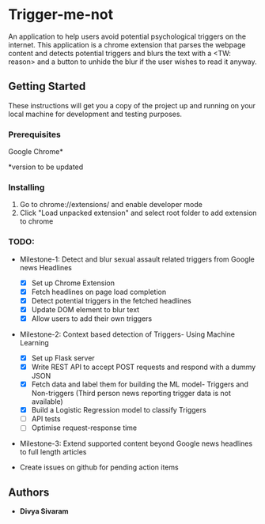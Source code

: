 # Trigger-me-not

An application to help users avoid potential psychological triggers on the internet. This application is a chrome extension that parses the webpage content and detects potential triggers and blurs the text with a <TW: reason> and a button to unhide the blur if the user wishes to read it anyway.

## Getting Started

These instructions will get you a copy of the project up and running on your local machine for development and testing purposes.

### Prerequisites

Google Chrome*

*version to be updated

### Installing

1. Go to chrome://extensions/ and enable developer mode
2. Click "Load unpacked extension" and select root folder to add extension to chrome

### TODO:
* Milestone-1: Detect and blur sexual assault related triggers from Google news Headlines
    - [x]  Set up Chrome Extension
    - [x] Fetch headlines on page load completion
    - [x] Detect potential triggers in the fetched headlines
    - [x] Update DOM element to blur text
    - [x] Allow users to add their own triggers

* Milestone-2: Context based detection of Triggers- Using Machine Learning
    - [x] Set up Flask server
    - [x] Write REST API to accept POST requests and respond with a dummy JSON
    - [x] Fetch data and label them for building the ML model- Triggers and Non-triggers (Third person news reporting trigger data is not available)
    - [x] Build a Logistic Regression model to classify Triggers
    - [ ] API tests
    - [ ] Optimise request-response time

* Milestone-3: Extend supported content beyond Google news headlines to full length articles

* Create issues on github for pending action items
 

## Authors

* **Divya Sivaram**
